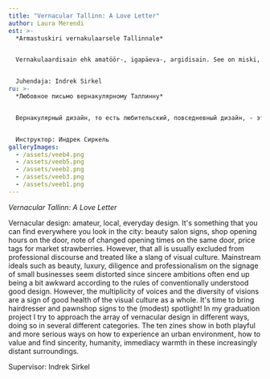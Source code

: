```yaml
---
title: "Vernacular Tallinn: A Love Letter"
author: Laura Merendi
est: >-
  *Armastuskiri vernakulaarsele Tallinnale*


  Vernakulaardisain ehk amatöör-, igapäeva-, argidisain. See on miski, mida leidub linnaruumis kõikjal: ilusalongide sildid, keldriäri avamisajad uksel, muutunud avamisaegade teavitus samal uksel, turumaasikate hinnasildid. Siiski jäävad need reeglina erialasest diskursusest välja olles justkui visuaalkultuuri släng. Peavoolu ideaalid nagu ilu, luksuslikkus, samuti töökus ja professionaalsus on väikeäride siltidel kui kõverpeeglis, siirad taotlused on konventsionaalselt hea disaini kontekstis kohmakalt välja kukkunud. Kuid häälte paljusus ning nägemuste mitmekesisus on märk visuaalkultuuri heast tervisest. On aeg juuksuri- ja pandimajasildid (tagasihoidlikku) rambivalgusesse tuua!  Oma lõputöös üritangi vernakulaardisainimassiivi eri külgedelt järada, tehes seda läbi mitme erineva kategooria. Kümnes lühitrükises on toodud välja nii mängulisemad kui tõsisemad viisid, kuidas linnaümbrust kogeda, kuidas väärtustada ja leida aina kaugemaks muutuvast ümbrusest seda, mis on siiras, inimlik, vahetu, soe.


  Juhendaja: Indrek Sirkel
ru: >-
  *Любовное письмо вернакулярному Таллинну*


  Вернакулярный дизайн, то есть любительский, повседневный дизайн, - это то, что можно найти в городском пространстве, например: вывески для салонов красоты, часы работы погреба на двери, уведомление об изменении времени открытия на той же двери, бирки с ценниками на рынке. Как правило, эти примеры исключаются из профессионального дискурса, как если бы они были сленгом для визуальной культуры. Основные идеи, такие как красота, роскошь, а также трудолюбие и профессионализм, кривоваты на этикетках малого бизнеса, поскольку эти искренние приложения неловко попали в контекст традиционного хорошего дизайна. Тем не менее, множественность голосов и разнообразие видений также являются признаком хорошего здоровья системы. Пришло время привлечь внимание к (скромному) центру парикмахерских и ломбардов!  В своей диссертации я стараюсь следовать массиву народного дизайна, используя несколько разных категорий. В десяти коротких публикациях рассказывается как о более игривых, так и более серьезных способах знакомства с городской средой, о том, как ценить и находить во все более отдаленной среде то, что является искренним, человеческим, непосредственным, теплым.


  Инструктор: Индрек Сиркель
galleryImages:
  - /assets/veeb4.png
  - /assets/veeb5.png
  - /assets/veeb2.png
  - /assets/veeb3.png
  - /assets/veeb1.png
---
```

*Vernacular Tallinn: A Love Letter*

Vernacular design: amateur, local, everyday design. It's something that you can find everywhere you look in the city: beauty salon signs, shop opening hours on the door, note of changed opening times on the same door, price tags for market strawberries. However, that all is usually excluded from professional discourse and treated like a slang of visual culture. Mainstream ideals such as beauty, luxury, diligence and professionalism on the signage of small businesses seem distorted since sincere ambitions often end up being a bit awkward according to the rules of conventionally understood good design. However, the multiplicity of voices and the diversity of visions are a sign of good health of the visual culture as a whole. It's time to bring hairdresser and pawnshop signs to the (modest) spotlight!  In my graduation project I try to approach the array of vernacular design in different ways, doing so in several different categories. The ten zines show in both playful and more serious ways on how to experience an urban environment, how to value and find sincerity, humanity, immediacy warmth in these increasingly distant surroundings.

Supervisor: Indrek Sirkel